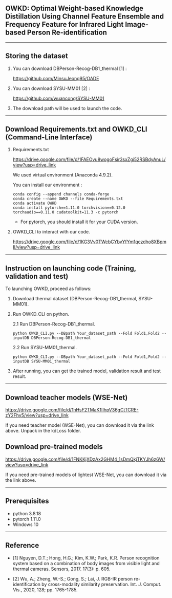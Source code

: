 ## OWKD: Optimal Weight-based Knowledge Distillation Using Channel Feature Ensemble and Frequency Feature for Infrared Light Image-based Person Re-identification

-----------------------------------------------------------------------------------------------------------------------------


## Storing the dataset

1. You can download DBPerson-Recog-DB1_thermal [1] :
   
   <https://github.com/MinsuJeong95/OADE>

2. You can download SYSU-MM01 [2] :
   
   <https://github.com/wuancong/SYSU-MM01>


3. The download path will be used to launch the code.


-----------------------------------------------------------------------------------------------------------------------------
## Download Requirements.txt and OWKD_CLI (Command-Line Interface)
1. Requirements.txt

   <https://drive.google.com/file/d/1FAEOvu8wogoFsir3sxZgi52RSBdyAnuL/view?usp=drive_link>
   
   We used virtual environment (Anaconda 4.9.2).
   
   You can install our environment :
   
    ```
    ﻿conda config --append channels conda-forge
    conda create --name OWKD --file Requirements.txt
    conda activate OWKD
    conda install pytorch==1.11.0 torchvision==0.12.0 torchaudio==0.11.0 cudatoolkit=11.3 -c pytorch
    ```
   * For pytorch, you should install it for your CUDA version.



3. OWKD_CLI to interact with our code.

   <https://drive.google.com/file/d/1KG3Vv0TWcbCYbvYfYm1qezdho8XBpmII/view?usp=drive_link>

-----------------------------------------------------------------------------------------------------------------------------



## Instruction on launching code (Training, validation and test)

To launching OWKD, proceed as follows:

1. Download thermal dataset (DBPerson-Recog-DB1_thermal, SYSU-MM01).
2. Run OWKD_CLI on python.
   
   2.1 Run DBPerson-Recog-DB1_thermal.
   ```
   python OWKD_CLI.py --DBpath Your_dataset_path --Fold Fold1,Fold2 --inputDB DBPerson-Recog-DB1_thermal
   ```
   2.2 Run SYSU-MM01_thermal.
   ```
   python OWKD_CLI.py --DBpath Your_dataset_path --Fold Fold1,Fold2 --inputDB SYSU-MM01_thermal
   ```
3. After running, you can get the trained model, validation result and test result.


-----------------------------------------------------------------------------------------------------------------------------
## Download teacher models (WSE-Net)

   <https://drive.google.com/file/d/1hHsF2TMaK1IIhpV36gCtTCRE-zY2Fhy5/view?usp=drive_link>

If you need teacher model (WSE-Net), you can download it via the link above. Unpack in the kdLoss folder.

## Download pre-trained models

   <https://drive.google.com/file/d/1FNKKjXDzAx2GHM4_1sDmQkjTKYJh6z6W/view?usp=drive_link>

If you need pre-trained models of lightest WSE-Net, you can download it via the link above.

-----------------------------------------------------------------------------------------------------------------------------


## Prerequisites

- python 3.8.18 
- pytorch 1.11.0
- Windows 10 


-----------------------------------------------------------------------------------------------------------------------------


## Reference


- [1] Nguyen, D.T.; Hong, H.G.; Kim, K.W.; Park, K.R. Person recognition system based on a combination of body images from visible light and thermal cameras. Sensors, 2017. 17(3): p. 605.

- [2] Wu, A.; Zheng, W.-S.; Gong, S.; Lai, J. RGB-IR person re-identification by cross-modality similarity preservation. Int. J. Comput. Vis., 2020, 128; pp. 1765-1785.
